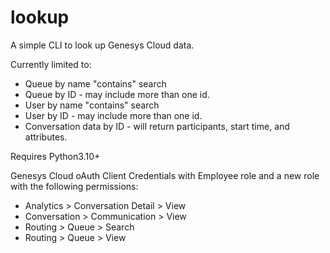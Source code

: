 # lookup
A simple CLI to look up Genesys Cloud data.

Currently limited to:
   * Queue by name "contains" search
   * Queue by ID - may include more than one id.
   * User by name "contains" search
   * User by ID - may include more than one id.
   * Conversation data by ID - will return participants, start time, and attributes.

Requires Python3.10+ 

Genesys Cloud oAuth Client Credentials with Employee role and a new role with the following permissions:
   * Analytics > Conversation Detail > View
   * Conversation > Communication > View
   * Routing > Queue > Search
   * Routing > Queue > View

